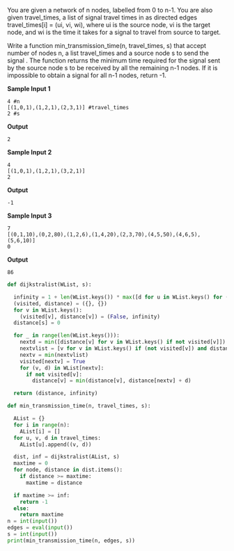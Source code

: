 You are given a network of n nodes, labelled from 0 to n-1. You are also given travel_times, a list of signal travel times in as directed edges travel_times[i] = (ui, vi, wi), where ui is the source node, vi is the target node, and wi is the time it takes for a signal to travel from source to target.

Write a function min_transmission_time(n, travel_times, s) that accept number of nodes n, a list travel_times and a source node s to send the signal . The function returns the minimum time required for the signal sent by the source node s to be received by all the remaining n-1 nodes. If it is impossible to obtain a signal for all n-1 nodes, return -1.

**Sample Input 1**
```
4 #n
[(1,0,1),(1,2,1),(2,3,1)] #travel_times
2 #s
```
**Output**
```
2
```
 
**Sample Input 2**
```
4
[(1,0,1),(1,2,1),(3,2,1)]
2
```

**Output**
```
-1
```

**Sample Input 3**
```
7
[(0,1,10),(0,2,80),(1,2,6),(1,4,20),(2,3,70),(4,5,50),(4,6,5),(5,6,10)]
0
```

**Output**
```
86
```
```python
def dijkstralist(WList, s):

  infinity = 1 + len(WList.keys()) * max([d for u in WList.keys() for (v, d) in WList[u]])
  (visited, distance) = ({}, {})
  for v in WList.keys():
    (visited[v], distance[v]) = (False, infinity)
  distance[s] = 0

  for _ in range(len(WList.keys())):
    nextd = min([distance[v] for v in WList.keys() if not visited[v]])
    nextvlist = [v for v in WList.keys() if (not visited[v]) and distance[v] == nextd]
    nextv = min(nextvlist)
    visited[nextv] = True
    for (v, d) in WList[nextv]:
      if not visited[v]:
        distance[v] = min(distance[v], distance[nextv] + d)

  return (distance, infinity)

def min_transmission_time(n, travel_times, s):

  AList = {}
  for i in range(n):
    AList[i] = []
  for u, v, d in travel_times:
    AList[u].append((v, d))

  dist, inf = dijkstralist(AList, s)
  maxtime = 0
  for node, distance in dist.items():
    if distance >= maxtime:
      maxtime = distance

  if maxtime >= inf:
    return -1
  else:
    return maxtime
n = int(input())
edges = eval(input())
s = int(input())
print(min_transmission_time(n, edges, s))
```
